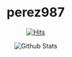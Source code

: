 <div align="center">

# perez987
  
<!-- [perez987](https://github.com/perez987) -->

<!-- [![](https://img.shields.io/badge/Repositories-perez987-informational?style=flat&logo=apple&logoColor=white&color=0677b7)](https://github.com/perez987?tab=repositories) -->
  
[![Hits](https://hits.sh/github.com/perez987/hits.svg?label=Visitors&extraCount=2254&labelColor=Grey&color=Blue)](https://hits.sh/github.com/perez987/hits/)

<!-- <hr> -->

![Github Stats](https://github-readme-stats.vercel.app/api?username=perez987&show_icons=true&theme=algolia&hide_title=true&disable_animations=true)

  
</div>
